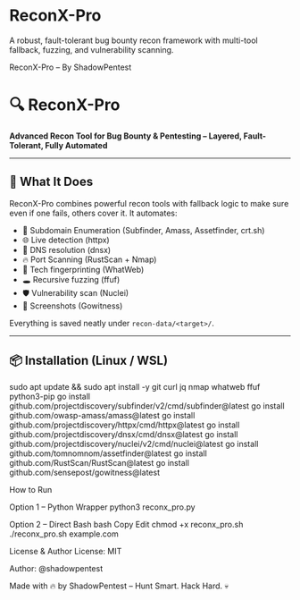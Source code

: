 # ReconX-Pro
A robust, fault-tolerant bug bounty recon framework with multi-tool fallback, fuzzing, and vulnerability scanning.

ReconX-Pro – By ShadowPentest

# 🔍 ReconX-Pro

**Advanced Recon Tool for Bug Bounty & Pentesting – Layered, Fault-Tolerant, Fully Automated**

---

## 🧠 What It Does

ReconX-Pro combines powerful recon tools with fallback logic to make sure even if one fails, others cover it. It automates:
- 🔎 Subdomain Enumeration (Subfinder, Amass, Assetfinder, crt.sh)
- 🌐 Live detection (httpx)
- 📡 DNS resolution (dnsx)
- 🔥 Port Scanning (RustScan + Nmap)
- 🧰 Tech fingerprinting (WhatWeb)
- 🕳️ Recursive fuzzing (ffuf)
- 🛡️ Vulnerability scan (Nuclei)
- 📸 Screenshots (Gowitness)

Everything is saved neatly under `recon-data/<target>/`.

---

## 📦 Installation (Linux / WSL)

sudo apt update && sudo apt install -y git curl jq nmap whatweb ffuf python3-pip
go install github.com/projectdiscovery/subfinder/v2/cmd/subfinder@latest
go install github.com/owasp-amass/amass@latest
go install github.com/projectdiscovery/httpx/cmd/httpx@latest
go install github.com/projectdiscovery/dnsx/cmd/dnsx@latest
go install github.com/projectdiscovery/nuclei/v2/cmd/nuclei@latest
go install github.com/tomnomnom/assetfinder@latest
go install github.com/RustScan/RustScan@latest
go install github.com/sensepost/gowitness@latest

How to Run

Option 1 – Python Wrapper
python3 reconx_pro.py

Option 2 – Direct Bash
bash
Copy
Edit
chmod +x reconx_pro.sh
./reconx_pro.sh example.com

License & Author
License: MIT

Author: @shadowpentest

Made with 🔥 by ShadowPentest – Hunt Smart. Hack Hard. 💀
